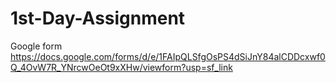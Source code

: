 # 1st-Day-Assignment
Google form
https://docs.google.com/forms/d/e/1FAIpQLSfgOsPS4dSiJnY84alCDDcxwf0Q_4OvW7R_YNrcwOeOt9xXHw/viewform?usp=sf_link
